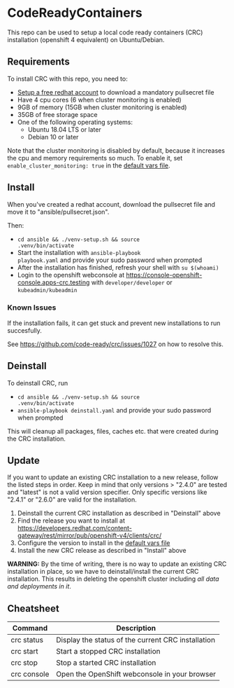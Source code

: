 # CodeReadyContainers
This repo can be used to setup a local code ready containers (CRC) installation (openshift 4 equivalent) on Ubuntu/Debian.

## Requirements
To install CRC with this repo, you need to:
* [Setup a free redhat account](https://www.google.com/url?sa=t&rct=j&q=&esrc=s&source=web&cd=&cad=rja&uact=8&ved=2ahUKEwjGw8bPx9L3AhUNCewKHT11D7EQFnoECAYQAQ&url=https%3A%2F%2Fwww.redhat.com%2Fwapps%2Fugc%2Fregister.html&usg=AOvVaw0XN5agOwobjJWWJmiitUP7) to download a mandatory pullsecret file
* Have 4 cpu cores (6 when cluster monitoring is enabled)
* 9GB of memory (15GB when cluster monitoring is enabled)
* 35GB of free storage space
* One of the following operating systems:
    - Ubuntu 18.04 LTS or later
    - Debian 10 or later

Note that the cluster monitoring is disabled by default, because it increases the cpu and memory requirements so much. To enable it, set <code>enable_cluster_monitoring: true</code> in the [default vars file](ansible/roles/download_install_crc/defaults/main.yml).

## Install
When you've created a redhat account, download the pullsecret file and move it to "ansible/pullsecret.json".

Then:
  * <code>cd ansible && ./venv-setup.sh && source .venv/bin/activate</code>
  * Start the installation with <code>ansible-playbook playbook.yaml</code> and provide your sudo password when prompted
  * After the installation has finished, refresh your shell with <code>su $(whoami)</code>
  * Login to the openshift webconsole at https://console-openshift-console.apps-crc.testing with <code>developer/developer</code> or <code>kubeadmin/kubeadmin</code>

### Known Issues
If the installation fails, it can get stuck and prevent new installations to run succesfully.

See https://github.com/code-ready/crc/issues/1027 on how to resolve this.

## Deinstall
To deinstall CRC, run
* <code>cd ansible && ./venv-setup.sh && source .venv/bin/activate</code>
* <code>ansible-playbook deinstall.yaml</code> and provide your sudo password when prompted

This will cleanup all packages, files, caches etc. that were created during the CRC installation. 

## Update
If you want to update an existing CRC installation to a new release, follow the listed steps in order. Keep in mind that only versions > "2.4.0" are tested and "latest" is not a valid version specifier. Only specific versions like "2.4.1" or "2.6.0" are valid for the installation.

1. Deinstall the current CRC installation as described in "Deinstall" above
2. Find the release you want to install at https://developers.redhat.com/content-gateway/rest/mirror/pub/openshift-v4/clients/crc/
3. Configure the version to install in the [default vars file](ansible/roles/download_install_crc/defaults/main.yml)
4. Install the new CRC release as described in "Install" above

**WARNING:** By the time of writing, there is no way to update an existing CRC installation in place, so we have to deinstall/install the current CRC installation. This results in deleting the openshift cluster including *all data and deployments in it*.

## Cheatsheet
| Command      | Description                                        |
|--------------|----------------------------------------------------|
| crc status   | Display the status of the current CRC installation |
| crc start    | Start a stopped CRC installation                   |
| crc stop     | Stop a started CRC installation                    |
| crc console  | Open the OpenShift webconsole in your browser      |
